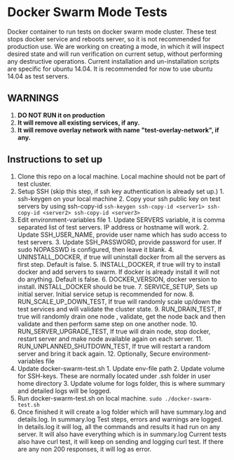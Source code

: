# Docker Swarm Mode Tests
Docker container to run tests on docker swarm mode cluster. These test stops docker service and reboots server, so it is not recommended for production use.
We are working on creating a mode, in which it will inspect desired state and will run verification on current setup, without performing any destructive operations. Current installation and un-installation scripts are specific for ubuntu 14.04. It is recommended for now to use ubuntu 14.04 as test servers. 

## WARNINGS
  1. **DO NOT RUN it on production**
  2. **It will remove all existing services, if any.**
  3. **It will remove overlay network with name "test-overlay-network", if any.** 

## Instructions to set up 
  1. Clone this repo on a local machine. Local machine should not be part of test cluster.
  2. Setup SSH (skip this step, if ssh key authentication is already set up.)
    1. ssh-keygen on your local machine
    2. Copy your ssh public key on test servers by using ssh-copy-id
    ```
    ssh-keygen
    ssh-copy-id <server1>
    ssh-copy-id <server2>
    ssh-copy-id <server3>
    ```
  2. Edit environment-variables file
    1.  Update SERVERS variable, it is comma separated list of test servers. IP address or hostname will work. 
    2.  Update SSH_USER_NAME, provide user name which has sudo access to test servers.
    3.  Update SSH_PASSWORD, provide password for user. If sudo NOPASSWD is configured, then leave it blank.
    4.  UNINSTALL_DOCKER, if true will uninstall docker from all the servers as first step. Default is false.
    5.  INSTALL_DOCKER, if true will try to install docker and add servers to swarm. If docker is already install it will not do anything. Default is false. 
    6.  DOCKER_VERSION, docker version to install. INSTALL_DOCKER should be true.
    7.  SERVICE_SETUP, Sets up initial server. Initial service setup is recommended for now. 
    8.  RUN_SCALE_UP_DOWN_TEST, If true will randomly scale up/down the test services and will validate the cluster state.
    9.  RUN_DRAIN_TEST, If true will randomly drain one node , validate, get the node back and then validate and then perform same step on one another node.
    10. RUN_SERVER_UPGRADE_TEST, If true will drain node, stop docker, restart server and make node available again on each server. 
    11. RUN_UNPLANNED_SHUTDOWN_TEST, If true will restart a random server and bring it back again.
    12. Optionally, Secure environment-variables file
  3. Update docker-swarm-test.sh
    1. Update env-file path
    2. Update volume for SSH-keys. These are normally located under .ssh folder in user home directory
    3. Update volume for logs folder, this is where summary and detailed logs will be logged.
  4. Run docker-swarm-test.sh on local machine.
    ```
    sudo ./docker-swarm-test.sh
    ``` 
  5. Once finished it will create a log folder which will have summary.log and details.log. In summary.log Test steps, errors and warnings are logged.
     In details.log it will log, all the commands and results it had run on any server. It will also have everything which is in summary.log
     Current tests also have curl test, it will keep on sending and logging curl test. If there are any non 200 responses, it will log as error.
